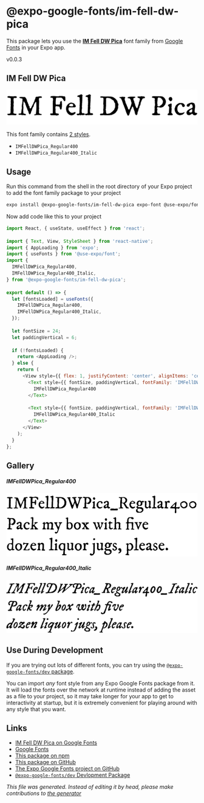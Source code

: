 # @expo-google-fonts/im-fell-dw-pica

This package lets you use the [**IM Fell DW Pica**](https://fonts.google.com/specimen/IM+Fell+DW+Pica) font family from [Google Fonts](https://fonts.google.com/) in your Expo app.

v0.0.3

## IM Fell DW Pica

![IM Fell DW Pica](./font-family.png)

This font family contains [2 styles](#gallery).

- `IMFellDWPica_Regular400`
- `IMFellDWPica_Regular400_Italic`

## Usage

Run this command from the shell in the root directory of your Expo project to add the font family package to your project
```sh
expo install @expo-google-fonts/im-fell-dw-pica expo-font @use-expo/font
```

Now add code like this to your project
```js
import React, { useState, useEffect } from 'react';

import { Text, View, StyleSheet } from 'react-native';
import { AppLoading } from 'expo';
import { useFonts } from '@use-expo/font';
import {
  IMFellDWPica_Regular400,
  IMFellDWPica_Regular400_Italic,
} from '@expo-google-fonts/im-fell-dw-pica';

export default () => {
  let [fontsLoaded] = useFonts({
    IMFellDWPica_Regular400,
    IMFellDWPica_Regular400_Italic,
  });

  let fontSize = 24;
  let paddingVertical = 6;

  if (!fontsLoaded) {
    return <AppLoading />;
  } else {
    return (
      <View style={{ flex: 1, justifyContent: 'center', alignItems: 'center' }}>
        <Text style={{ fontSize, paddingVertical, fontFamily: 'IMFellDWPica_Regular400' }}>
          IMFellDWPica_Regular400
        </Text>

        <Text style={{ fontSize, paddingVertical, fontFamily: 'IMFellDWPica_Regular400_Italic' }}>
          IMFellDWPica_Regular400_Italic
        </Text>
      </View>
    );
  }
};

```

## Gallery

##### IMFellDWPica_Regular400
![IMFellDWPica_Regular400](./04268ecc548fa2dfe787958a051a8e1b42b355a945f5a4d47f003e70886debc3.ttf.png)

##### IMFellDWPica_Regular400_Italic
![IMFellDWPica_Regular400_Italic](./d2109f0f97280a92b37673b7bf664eee72f3b3874097dcbf1906740841b17fb0.ttf.png)


## Use During Development

If you are trying out lots of different fonts, you can try using the [`@expo-google-fonts/dev` package](https://github.com/expo/google-fonts/tree/master/font-packages/dev#readme).

You can import *any* font style from any Expo Google Fonts package from it. It will load the fonts
over the network at runtime instead of adding the asset as a file to your project, so it may take longer
for your app to get to interactivity at startup, but it is extremely convenient
for playing around with any style that you want.

## Links

- [IM Fell DW Pica on Google Fonts](https://fonts.google.com/specimen/IM+Fell+DW+Pica)
- [Google Fonts](https://fonts.google.com/)
- [This package on npm](https://www.npmjs.com/package/@expo-google-fonts/im-fell-dw-pica)
- [This package on GitHub](https://github.com/expo/google-fonts/tree/master/font-packages/im-fell-dw-pica)
- [The Expo Google Fonts project on GitHub](https://github.com/expo/google-fonts)
- [`@expo-google-fonts/dev` Devlopment Package](https://github.com/expo/google-fonts/tree/master/font-packages/dev)


*This file was generated. Instead of editing it by head, please make contributions to [the generator](https://github.com/expo/google-fonts/tree/master/packages/generator)*
